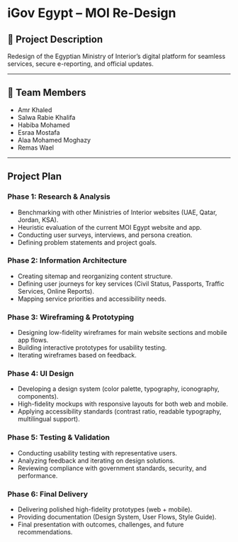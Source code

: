 # iGov Egypt – MOI Re-Design

## 📌 Project Description
Redesign of the Egyptian Ministry of Interior’s digital platform for seamless services, secure e-reporting, and official updates.

---

## 👥 Team Members
- Amr Khaled  
- Salwa Rabie Khalifa  
- Habiba Mohamed  
- Esraa Mostafa  
- Alaa Mohamed Moghazy  
- Remas Wael  

---

## Project Plan

### Phase 1: Research & Analysis
- Benchmarking with other Ministries of Interior websites (UAE, Qatar, Jordan, KSA).  
- Heuristic evaluation of the current MOI Egypt website and app.  
- Conducting user surveys, interviews, and persona creation.  
- Defining problem statements and project goals.  

### Phase 2: Information Architecture
- Creating sitemap and reorganizing content structure.  
- Defining user journeys for key services (Civil Status, Passports, Traffic Services, Online Reports).  
- Mapping service priorities and accessibility needs.  

### Phase 3: Wireframing & Prototyping
- Designing low-fidelity wireframes for main website sections and mobile app flows.  
- Building interactive prototypes for usability testing.  
- Iterating wireframes based on feedback.  

### Phase 4: UI Design
- Developing a design system (color palette, typography, iconography, components).  
- High-fidelity mockups with responsive layouts for both web and mobile.  
- Applying accessibility standards (contrast ratio, readable typography, multilingual support).  

### Phase 5: Testing & Validation
- Conducting usability testing with representative users.  
- Analyzing feedback and iterating on design solutions.  
- Reviewing compliance with government standards, security, and performance.  

### Phase 6: Final Delivery
- Delivering polished high-fidelity prototypes (web + mobile).  
- Providing documentation (Design System, User Flows, Style Guide).  
- Final presentation with outcomes, challenges, and future recommendations.  
